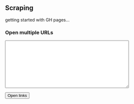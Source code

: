 ## Scraping
getting started with GH pages…

### Open multiple URLs
<textarea id="urls-box" rows="10" style="font-family:Arial; width: 80%; white-space: pre"></textarea>
<button id="open-button">Open links</button>

<script src="index.js"></script>
